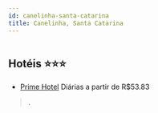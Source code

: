 ```yaml
---
id: canelinha-santa-catarina
title: Canelinha, Santa Catarina
---
```


<center><img src="https://static.hotelurbano.com/reservas/prod0/8/8784/59f8b6a2582e1_prime-hotel.jpg" alt="" /></center>


## Hotéis ⭐️⭐️⭐️

-    [Prime Hotel](https://www.hurb.com/aud/https://www.hurb.com/hoteis/canelinha/prime-hotel-8784?cmp=18055) Diárias a partir de R$53.83
   > .
